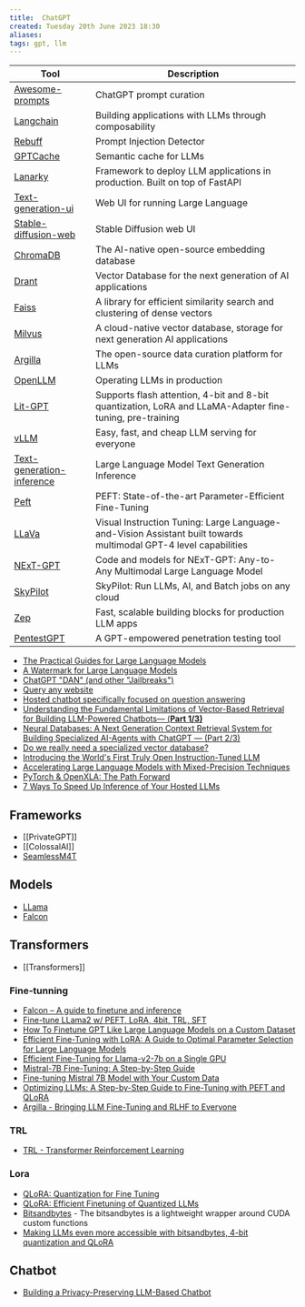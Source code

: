 ```yaml
---
title:  ChatGPT
created: Tuesday 20th June 2023 18:30
aliases: 
tags: gpt, llm 
---
```


| Tool                                                                                  | Description                                                                                                      |
| ------------------------------------------------------------------------------------- | ---------------------------------------------------------------------------------------------------------------- |
| [Awesome-prompts](https://github.com/f/awesome-chatgpt-prompts)                       | ChatGPT prompt curation                                                                                          |
| [Langchain](https://github.com/hwchase17/langchain)                                   | Building applications with LLMs through composability                                                            |
| [Rebuff](https://github.com/woop/rebuff)                                              | Prompt Injection Detector                                                                                        |
| [GPTCache](https://github.com/zilliztech/GPTCache)                                    | Semantic cache for LLMs                                                                                          |
| [Lanarky](https://github.com/ajndkr/lanarky)                                          | Framework to deploy LLM applications in production. Built on top of FastAPI                                      |
| [Text-generation-ui](https://github.com/oobabooga/text-generation-webui)              | Web UI for running Large Language                                                                                |
| [Stable-diffusion-web](https://github.com/AUTOMATIC1111/stable-diffusion-webui)       | Stable Diffusion web UI                                                                                          |
| [ChromaDB](https://github.com/chroma-core/chroma)                                     | The AI-native open-source embedding database                                                                     |
| [Drant](https://github.com/qdrant/qdrant)                                             | Vector Database for the next generation of AI applications                                                       |
| [Faiss](https://github.com/facebookresearch/faiss)                                    | A library for efficient similarity search and clustering of dense vectors                                        |
| [Milvus](https://github.com/milvus-io/milvus)                                         | A cloud-native vector database, storage for next generation AI applications                                      |
| [Argilla](https://github.com/argilla-io/argilla)                                      | The open-source data curation platform for LLMs                                                                  |
| [OpenLLM](https://github.com/bentoml/OpenLLM)                                         | Operating LLMs in production                                                                                     |
| [Lit-GPT](https://github.com/Lightning-AI/lit-gpt)                                    | Supports flash attention, 4-bit and 8-bit quantization, LoRA and LLaMA-Adapter fine-tuning, pre-training         |
| [vLLM](https://github.com/vllm-project/vllm)                                          | Easy, fast, and cheap LLM serving for everyone                                                                   |
| [Text-generation-inference](https://github.com/huggingface/text-generation-inference) | Large Language Model Text Generation Inference                                                                   |
| [Peft](https://pypi.org/project/peft/)                                                | PEFT: State-of-the-art Parameter-Efficient Fine-Tuning                                                           |
| [LLaVa](https://github.com/haotian-liu/LLaVA)                                         | Visual Instruction Tuning: Large Language-and-Vision Assistant built towards multimodal GPT-4 level capabilities |
| [NExT-GPT](https://github.com/NExT-GPT/NExT-GPT)                                      | Code and models for NExT-GPT: Any-to-Any Multimodal Large Language Model                                         |
| [SkyPilot](https://github.com/skypilot-org/skypilot)                                  | SkyPilot: Run LLMs, AI, and Batch jobs on any cloud                                                              |
| [Zep](https://github.com/getzep/zep)                                                  | Fast, scalable building blocks for production LLM apps                                                           |
| [PentestGPT](https://github.com/GreyDGL/PentestGPT)|A GPT-empowered penetration testing tool|

- [The Practical Guides for Large Language Models](https://github.com/Mooler0410/LLMsPracticalGuide)
- [A Watermark for Large Language Models](https://github.com/jwkirchenbauer/lm-watermarking)
- [ChatGPT "DAN" (and other "Jailbreaks")](https://github.com/0xk1h0/ChatGPT_DAN?ref=blog.seclify.com)
- [Query any website](https://www.youtube.com/watch?v=6K1lyyzpxtk)
- [Hosted chatbot specifically focused on question answering](https://github.com/hwchase17/chat-langchain)
- [Understanding the Fundamental Limitations of Vector-Based Retrieval for Building LLM-Powered Chatbots— (**Part 1/3)**](https://medium.com/thirdai-blog/understanding-the-fundamental-limitations-of-vector-based-retrieval-for-building-llm-powered-48bb7b5a57b3)
- [Neural Databases: A Next Generation Context Retrieval System for Building Specialized AI-Agents with ChatGPT — (Part 2/3)](https://medium.com/thirdai-blog/neural-database-next-generation-context-retrieval-system-for-building-specialized-ai-agents-with-861ffa0516e7)
- [Do we really need a specialized vector database?](https://modelz.ai/blog/pgvector)
- [Introducing the World's First Truly Open Instruction-Tuned LLM](https://www.databricks.com/blog/2023/04/12/dolly-first-open-commercially-viable-instruction-tuned-llm)
- [Accelerating Large Language Models with Mixed-Precision Techniques](https://lightning.ai/pages/community/tutorial/accelerating-large-language-models-with-mixed-precision-techniques/)
- [PyTorch & OpenXLA: The Path Forward](https://pytorch.org/blog/pytorch-2.0-xla-path-forward/)
- [7 Ways To Speed Up Inference of Your Hosted LLMs](https://betterprogramming.pub/speed-up-llm-inference-83653aa24c47)
## Frameworks

- [[PrivateGPT]]
- [[ColossalAI]]
- [SeamlessM4T](https://github.com/facebookresearch/seamless_communication)
## Models

- [LLama](https://github.com/facebookresearch/llama)
- [Falcon](https://github.com/Sentdex/Falcon-LLM/)

## Transformers

- [[Transformers]]
	
### Fine-tunning

- [Falcon – A guide to finetune and inference](https://lightning.ai/blog/falcon-a-guide-to-finetune-and-inference/)
- [Fine-tune LLama2 w/ PEFT, LoRA, 4bit, TRL, SFT](https://www.youtube.com/watch?v=zcMQXID447s)
- [How To Finetune GPT Like Large Language Models on a Custom Dataset](https://lightning.ai/blog/how-to-finetune-gpt-like-large-language-models-on-a-custom-dataset/)
- [Efficient Fine-Tuning with LoRA: A Guide to Optimal Parameter Selection for Large Language Models](https://www.databricks.com/blog/efficient-fine-tuning-lora-guide-llms)
- [Efficient Fine-Tuning for Llama-v2-7b on a Single GPU](https://www.youtube.com/watch?v=g68qlo9Izf0)
- [Mistral-7B Fine-Tuning: A Step-by-Step Guide](https://gathnex.medium.com/mistral-7b-fine-tuning-a-step-by-step-guide-52122cdbeca8)
- [Fine-tuning Mistral 7B Model with Your Custom Data](https://python.plainenglish.io/intruct-fine-tuning-mistral-7b-model-with-your-custom-data-7eb22921a483)
- [Optimizing LLMs: A Step-by-Step Guide to Fine-Tuning with PEFT and QLoRA](https://blog.lancedb.com/optimizing-llms-a-step-by-step-guide-to-fine-tuning-with-peft-and-qlora-22eddd13d25b)
- [Argilla - Bringing LLM Fine-Tuning and RLHF to Everyone](https://argilla.io/blog/argilla-for-llms/)

### TRL

- [TRL - Transformer Reinforcement Learning](https://github.com/huggingface/trl#trl---transformer-reinforcement-learning)

### Lora

- [QLoRA: Quantization for Fine Tuning](https://www.youtube.com/watch?v=pov3pLFMOPY)
- [QLoRA: Efficient Finetuning of Quantized LLMs](https://github.com/artidoro/qlora)
- [Bitsandbytes](https://github.com/TimDettmers/bitsandbytes) - The bitsandbytes is a lightweight wrapper around CUDA custom functions
- [Making LLMs even more accessible with bitsandbytes, 4-bit quantization and QLoRA](https://huggingface.co/blog/4bit-transformers-bitsandbytes)

## Chatbot

- [Building a Privacy-Preserving LLM-Based Chatbot](https://medium.com/snowflake/building-a-privacy-preserving-llm-based-chatbot-33b92aa6c3d2)
